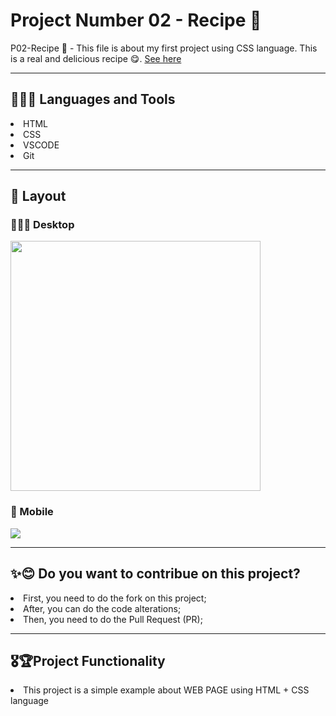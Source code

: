 <h1> Project Number 02 - Recipe 🎂 </h1>

P02-Recipe 🍰 - This file is about my first project using CSS language. This is a real and delicious recipe 😋.
<a href = "https://taiscostaeng.github.io/front-p02-recipe/"> See here </a>

------------------------------------------------------------------------------------------------------------------------------------------------------------------------------------------------
<h2> 👩🏽‍🔧 Languages and Tools </h2>
<li> HTML </li>
<li> CSS </li>
<li> VSCODE </li>
<li> Git </li>

------------------------------------------------------------------------------------------------------------------------------------------------------------------------------------------------
<h2> 🎨 Layout </h2>

<h3> 👩🏽‍💻 Desktop </h3>
<img src = "https://github.com/taiscostaeng/front-p02-recipe/assets/138815703/e79aab3d-ccf3-4b75-a65f-232ff23dee56" width = 400px>


<h3> 📱 Mobile </h3>
<img src = "https://github.com/taiscostaeng/front-p02-recipe/assets/138815703/8bddcb25-f09b-4aee-acde-a31ba089cb31">

------------------------------------------------------------------------------------------------------------------------------------------------------------------------------------------------
<h2> ✨😊 Do you want to contribue on this project? </h2>
<li> First, you need to do the fork on this project; </li>
<li> After, you can do the code alterations; </li>
<li> Then, you need to do the Pull Request (PR); </li>

------------------------------------------------------------------------------------------------------------------------------------------------------------------------------------------------
<h2> 🎖🏆Project Functionality </h2>
<li> This project is a simple example about WEB PAGE using HTML + CSS language </li>
